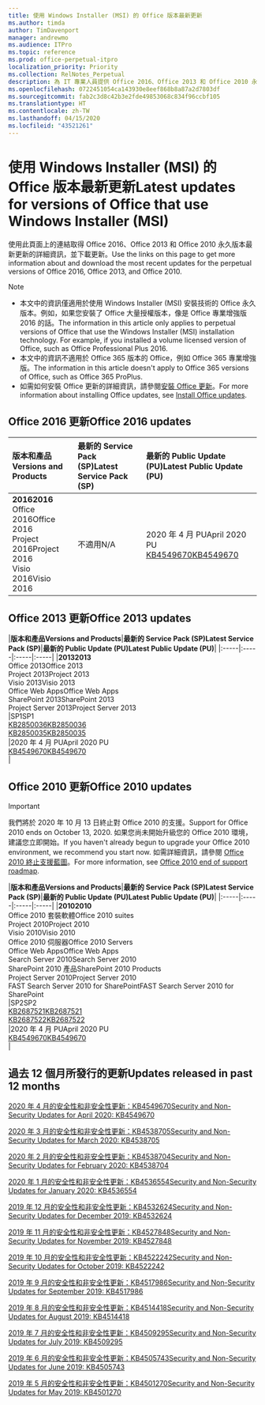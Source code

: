 ```yaml
---
title: 使用 Windows Installer (MSI) 的 Office 版本最新更新
ms.author: timda
author: TimDavenport
manager: andrewmo
ms.audience: ITPro
ms.topic: reference
ms.prod: office-perpetual-itpro
localization_priority: Priority
ms.collection: RelNotes_Perpetual
description: 為 IT 專業人員提供 Office 2016、Office 2013 和 Office 2010 永久版本的最新更新資訊連結
ms.openlocfilehash: 0722451054ca143930e8eef868b8a87a2d7803df
ms.sourcegitcommit: fab2c3d8c42b3e2fde49853068c834f96ccbf105
ms.translationtype: HT
ms.contentlocale: zh-TW
ms.lasthandoff: 04/15/2020
ms.locfileid: "43521261"
---
```

# <a name="latest-updates-for-versions-of-office-that-use-windows-installer-msi"></a><span data-ttu-id="61cf7-103">使用 Windows Installer (MSI) 的 Office 版本最新更新</span><span class="sxs-lookup"><span data-stu-id="61cf7-103">Latest updates for versions of Office that use Windows Installer (MSI)</span></span>

<span data-ttu-id="61cf7-104">使用此頁面上的連結取得 Office 2016、Office 2013 和 Office 2010 永久版本最新更新的詳細資訊，並下載更新。</span><span class="sxs-lookup"><span data-stu-id="61cf7-104">Use the links on this page to get more information about and download the most recent updates for the perpetual versions of Office 2016, Office 2013, and Office 2010.</span></span>
  
 
> [!NOTE]
> - <span data-ttu-id="61cf7-p101">本文中的資訊僅適用於使用 Windows Installer (MSI) 安裝技術的 Office 永久版本。例如，如果您安裝了 Office 大量授權版本，像是 Office 專業增強版 2016 的話。</span><span class="sxs-lookup"><span data-stu-id="61cf7-p101">The information in this article only applies to perpetual versions of Office that use the Windows Installer (MSI) installation technology. For example, if you installed a volume licensed version of Office, such as Office Professional Plus 2016.</span></span>
> - <span data-ttu-id="61cf7-107">本文中的資訊不適用於 Office 365 版本的 Office，例如 Office 365 專業增強版。</span><span class="sxs-lookup"><span data-stu-id="61cf7-107">The information in this article doesn't apply to Office 365 versions of Office, such as Office 365 ProPlus.</span></span>
> - <span data-ttu-id="61cf7-108">如需如何安裝 Office 更新的詳細資訊，請參閱[安裝 Office 更新](https://support.office.com/article/2ab296f3-7f03-43a2-8e50-46de917611c5)。</span><span class="sxs-lookup"><span data-stu-id="61cf7-108">For more information about installing Office updates, see [Install Office updates](https://support.office.com/article/2ab296f3-7f03-43a2-8e50-46de917611c5).</span></span> 


## <a name="office-2016-updates"></a><span data-ttu-id="61cf7-109">Office 2016 更新</span><span class="sxs-lookup"><span data-stu-id="61cf7-109">Office 2016 updates</span></span>

|<span data-ttu-id="61cf7-110">**版本和產品**</span><span class="sxs-lookup"><span data-stu-id="61cf7-110">**Versions and Products**</span></span>|<span data-ttu-id="61cf7-111">**最新的 Service Pack (SP)**</span><span class="sxs-lookup"><span data-stu-id="61cf7-111">**Latest Service Pack (SP)**</span></span>|<span data-ttu-id="61cf7-112">**最新的 Public Update (PU)**</span><span class="sxs-lookup"><span data-stu-id="61cf7-112">**Latest Public Update (PU)**</span></span>|
|:-----|:-----|:-----|
|<span data-ttu-id="61cf7-113">**2016**</span><span class="sxs-lookup"><span data-stu-id="61cf7-113">**2016**</span></span> <br/> <span data-ttu-id="61cf7-114">Office 2016</span><span class="sxs-lookup"><span data-stu-id="61cf7-114">Office 2016</span></span>  <br/> <span data-ttu-id="61cf7-115">Project 2016</span><span class="sxs-lookup"><span data-stu-id="61cf7-115">Project 2016</span></span>  <br/> <span data-ttu-id="61cf7-116">Visio 2016</span><span class="sxs-lookup"><span data-stu-id="61cf7-116">Visio 2016</span></span>  <br/> |<span data-ttu-id="61cf7-117">不適用</span><span class="sxs-lookup"><span data-stu-id="61cf7-117">N/A</span></span>  <br/> |<span data-ttu-id="61cf7-118">2020 年 4 月 PU</span><span class="sxs-lookup"><span data-stu-id="61cf7-118">April 2020 PU</span></span>  <br/> [<span data-ttu-id="61cf7-119">KB4549670</span><span class="sxs-lookup"><span data-stu-id="61cf7-119">KB4549670</span></span>](https://support.microsoft.com/help/4549670) <br/> |
   
## <a name="office-2013-updates"></a><span data-ttu-id="61cf7-120">Office 2013 更新</span><span class="sxs-lookup"><span data-stu-id="61cf7-120">Office 2013 updates</span></span>

|<span data-ttu-id="61cf7-121">**版本和產品**</span><span class="sxs-lookup"><span data-stu-id="61cf7-121">**Versions and Products**</span></span>|<span data-ttu-id="61cf7-122">**最新的 Service Pack (SP)**</span><span class="sxs-lookup"><span data-stu-id="61cf7-122">**Latest Service Pack (SP)**</span></span>|<span data-ttu-id="61cf7-123">**最新的 Public Update (PU)**</span><span class="sxs-lookup"><span data-stu-id="61cf7-123">**Latest Public Update (PU)**</span></span>|
|:-----|:-----|:-----|:-----|
|<span data-ttu-id="61cf7-124">**2013**</span><span class="sxs-lookup"><span data-stu-id="61cf7-124">**2013**</span></span> <br/> <span data-ttu-id="61cf7-125">Office 2013</span><span class="sxs-lookup"><span data-stu-id="61cf7-125">Office 2013</span></span>  <br/> <span data-ttu-id="61cf7-126">Project 2013</span><span class="sxs-lookup"><span data-stu-id="61cf7-126">Project 2013</span></span>  <br/> <span data-ttu-id="61cf7-127">Visio 2013</span><span class="sxs-lookup"><span data-stu-id="61cf7-127">Visio 2013</span></span>  <br/> <span data-ttu-id="61cf7-128">Office Web Apps</span><span class="sxs-lookup"><span data-stu-id="61cf7-128">Office Web Apps</span></span>  <br/> <span data-ttu-id="61cf7-129">SharePoint 2013</span><span class="sxs-lookup"><span data-stu-id="61cf7-129">SharePoint 2013</span></span>  <br/> <span data-ttu-id="61cf7-130">Project Server 2013</span><span class="sxs-lookup"><span data-stu-id="61cf7-130">Project Server 2013</span></span>  <br/> |<span data-ttu-id="61cf7-131">SP1</span><span class="sxs-lookup"><span data-stu-id="61cf7-131">SP1</span></span> <br/> [<span data-ttu-id="61cf7-132">KB2850036</span><span class="sxs-lookup"><span data-stu-id="61cf7-132">KB2850036</span></span>](https://support.microsoft.com/kb/2850036) <br/>[<span data-ttu-id="61cf7-133">KB2850035</span><span class="sxs-lookup"><span data-stu-id="61cf7-133">KB2850035</span></span>](https://support.microsoft.com/kb/2850035) <br/> |<span data-ttu-id="61cf7-134">2020 年 4 月 PU</span><span class="sxs-lookup"><span data-stu-id="61cf7-134">April 2020 PU</span></span>  <br/> [<span data-ttu-id="61cf7-135">KB4549670</span><span class="sxs-lookup"><span data-stu-id="61cf7-135">KB4549670</span></span>](https://support.microsoft.com/help/4549670) <br/> |
   
## <a name="office-2010-updates"></a><span data-ttu-id="61cf7-136">Office 2010 更新</span><span class="sxs-lookup"><span data-stu-id="61cf7-136">Office 2010 updates</span></span>
> [!IMPORTANT]
<span data-ttu-id="61cf7-137">我們將於 2020 年 10 月 13 日終止對 Office 2010 的支援。</span><span class="sxs-lookup"><span data-stu-id="61cf7-137">Support for Office 2010 ends on October 13, 2020.</span></span> <span data-ttu-id="61cf7-138">如果您尚未開始升級您的 Office 2010 環境，建議您立即開始。</span><span class="sxs-lookup"><span data-stu-id="61cf7-138">If you haven't already begun to upgrade your Office 2010 environment, we recommend you start now.</span></span> <span data-ttu-id="61cf7-139">如需詳細資訊，請參閱 [Office 2010 終止支援藍圖](https://docs.microsoft.com/DeployOffice/office-2010-end-support-roadmap)。</span><span class="sxs-lookup"><span data-stu-id="61cf7-139">For more information, see [Office 2010 end of support roadmap](https://docs.microsoft.com/DeployOffice/office-2010-end-support-roadmap).</span></span>

|<span data-ttu-id="61cf7-140">**版本和產品**</span><span class="sxs-lookup"><span data-stu-id="61cf7-140">**Versions and Products**</span></span>|<span data-ttu-id="61cf7-141">**最新的 Service Pack (SP)**</span><span class="sxs-lookup"><span data-stu-id="61cf7-141">**Latest Service Pack (SP)**</span></span>|<span data-ttu-id="61cf7-142">**最新的 Public Update (PU)**</span><span class="sxs-lookup"><span data-stu-id="61cf7-142">**Latest Public Update (PU)**</span></span>|
|:-----|:-----|:-----|:-----|
|<span data-ttu-id="61cf7-143">**2010**</span><span class="sxs-lookup"><span data-stu-id="61cf7-143">**2010**</span></span> <br/> <span data-ttu-id="61cf7-144">Office 2010 套裝軟體</span><span class="sxs-lookup"><span data-stu-id="61cf7-144">Office 2010 suites</span></span>  <br/> <span data-ttu-id="61cf7-145">Project 2010</span><span class="sxs-lookup"><span data-stu-id="61cf7-145">Project 2010</span></span>  <br/> <span data-ttu-id="61cf7-146">Visio 2010</span><span class="sxs-lookup"><span data-stu-id="61cf7-146">Visio 2010</span></span>  <br/> <span data-ttu-id="61cf7-147">Office 2010 伺服器</span><span class="sxs-lookup"><span data-stu-id="61cf7-147">Office 2010 Servers</span></span>  <br/> <span data-ttu-id="61cf7-148">Office Web Apps</span><span class="sxs-lookup"><span data-stu-id="61cf7-148">Office Web Apps</span></span>  <br/> <span data-ttu-id="61cf7-149">Search Server 2010</span><span class="sxs-lookup"><span data-stu-id="61cf7-149">Search Server 2010</span></span>  <br/> <span data-ttu-id="61cf7-150">SharePoint 2010 產品</span><span class="sxs-lookup"><span data-stu-id="61cf7-150">SharePoint 2010 Products</span></span>  <br/> <span data-ttu-id="61cf7-151">Project Server 2010</span><span class="sxs-lookup"><span data-stu-id="61cf7-151">Project Server 2010</span></span>  <br/> <span data-ttu-id="61cf7-152">FAST Search Server 2010 for SharePoint</span><span class="sxs-lookup"><span data-stu-id="61cf7-152">FAST Search Server 2010 for SharePoint</span></span>  <br/> |<span data-ttu-id="61cf7-153">SP2</span><span class="sxs-lookup"><span data-stu-id="61cf7-153">SP2</span></span> <br/>[<span data-ttu-id="61cf7-154">KB2687521</span><span class="sxs-lookup"><span data-stu-id="61cf7-154">KB2687521</span></span>](https://support.microsoft.com/kb/2687521) <br/> [<span data-ttu-id="61cf7-155">KB2687522</span><span class="sxs-lookup"><span data-stu-id="61cf7-155">KB2687522</span></span>](https://support.microsoft.com/kb/2687522) <br/> |<span data-ttu-id="61cf7-156">2020 年 4 月 PU</span><span class="sxs-lookup"><span data-stu-id="61cf7-156">April 2020 PU</span></span>  <br/> [<span data-ttu-id="61cf7-157">KB4549670</span><span class="sxs-lookup"><span data-stu-id="61cf7-157">KB4549670</span></span>](https://support.microsoft.com/help/4549670) <br/>|
   

   
## <a name="updates-released-in-past-12-months"></a><span data-ttu-id="61cf7-158">過去 12 個月所發行的更新</span><span class="sxs-lookup"><span data-stu-id="61cf7-158">Updates released in past 12 months</span></span>

[<span data-ttu-id="61cf7-159">2020 年 4 月的安全性和非安全性更新：KB4549670</span><span class="sxs-lookup"><span data-stu-id="61cf7-159">Security and Non-Security Updates for April 2020: KB4549670</span></span>](https://support.microsoft.com/help/4549670)

[<span data-ttu-id="61cf7-160">2020 年 3 月的安全性和非安全性更新：KB4538705</span><span class="sxs-lookup"><span data-stu-id="61cf7-160">Security and Non-Security Updates for March 2020: KB4538705</span></span>](https://support.microsoft.com/help/4538705)

[<span data-ttu-id="61cf7-161">2020 年 2 月的安全性和非安全性更新：KB4538704</span><span class="sxs-lookup"><span data-stu-id="61cf7-161">Security and Non-Security Updates for February 2020: KB4538704</span></span>](https://support.microsoft.com/help/4538704)

[<span data-ttu-id="61cf7-162">2020 年 1 月的安全性和非安全性更新：KB4536554</span><span class="sxs-lookup"><span data-stu-id="61cf7-162">Security and Non-Security Updates for January 2020: KB4536554</span></span>](https://support.microsoft.com/help/4536554)

[<span data-ttu-id="61cf7-163">2019 年 12 月的安全性和非安全性更新：KB4532624</span><span class="sxs-lookup"><span data-stu-id="61cf7-163">Security and Non-Security Updates for December 2019: KB4532624</span></span>](https://support.microsoft.com/help/4532624)

[<span data-ttu-id="61cf7-164">2019 年 11 月的安全性和非安全性更新：KB4527848</span><span class="sxs-lookup"><span data-stu-id="61cf7-164">Security and Non-Security Updates for November 2019: KB4527848</span></span>](https://support.microsoft.com/help/4527848)

[<span data-ttu-id="61cf7-165">2019 年 10 月的安全性和非安全性更新：KB4522242</span><span class="sxs-lookup"><span data-stu-id="61cf7-165">Security and Non-Security Updates for October 2019: KB4522242</span></span>](https://support.microsoft.com/help/4522242)

[<span data-ttu-id="61cf7-166">2019 年 9 月的安全性和非安全性更新：KB4517986</span><span class="sxs-lookup"><span data-stu-id="61cf7-166">Security and Non-Security Updates for September 2019: KB4517986</span></span>](https://support.microsoft.com/help/4517986 )

[<span data-ttu-id="61cf7-167">2019 年 8 月的安全性和非安全性更新：KB4514418</span><span class="sxs-lookup"><span data-stu-id="61cf7-167">Security and Non-Security Updates for August 2019: KB4514418</span></span>](https://support.microsoft.com/help/4514418)

[<span data-ttu-id="61cf7-168">2019 年 7 月的安全性和非安全性更新：KB4509295</span><span class="sxs-lookup"><span data-stu-id="61cf7-168">Security and Non-Security Updates for July 2019: KB4509295</span></span>](https://support.microsoft.com/help/4509295)

[<span data-ttu-id="61cf7-169">2019 年 6 月的安全性和非安全性更新：KB4505743</span><span class="sxs-lookup"><span data-stu-id="61cf7-169">Security and Non-Security Updates for June 2019: KB4505743</span></span>](https://support.microsoft.com/help/4505743)

[<span data-ttu-id="61cf7-170">2019 年 5 月的安全性和非安全性更新：KB4501270</span><span class="sxs-lookup"><span data-stu-id="61cf7-170">Security and Non-Security Updates for May 2019: KB4501270 </span></span>](https://support.microsoft.com/help/4501270)

 










 

   

   

  


  
 
  
 
  

  
   
  
